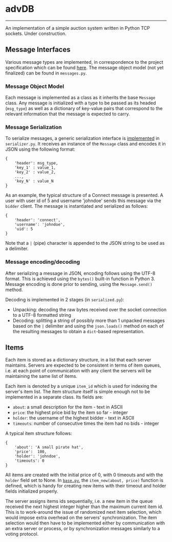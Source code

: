 # advDB
-------

An implementation of a simple auction system written in Python TCP sockets.
Under construction.

## Message Interfaces
Various message types are implemented, in correspondence to the project specification which can be found [here](http://mycourses.ntua.gr/courses/ECE1060/projects/course-project-auction-advanced-data-base-systems-2015.pdf). 
The message object model (not yet finalized) can be found in `messages.py`.

### Message Object Model
Each message is implemented as a class as it inherits the base `Message` class.
Any message is initialized with a type to be passed as its headed (`msg_type`)
as well as a dictionary of key-value pairs that correspond to the relevant
information that the message is expected to carry.

### Message Serialization
To serialize messages, a generic serialization interface is
[implemented](https://github.com/VHarisop/advDB/blob/master/serializer.py#L3) in
`serializer.py`. It receives an instance of the `Message` class and encodes it
in JSON using the following format:

```
{	
	'header': msg_type,
	'key_1' : value_1,
	'key_2' : value_2,
	...,
	'key_N' : value_N
}
```

As an example, the typical structure of a Connect message is presented. A user
with user id of 5 and username 'johndoe' sends this message via the `bidder`
client. The message is instantiated and serialized as follows:

```
{
	'header': 'connect',
	'username': 'johndoe',
	'uid': 5
}
```

Note that a `|` (pipe) character is appended to the JSON string to be used as a
delimiter.

### Message encoding/decoding
After serializing a message in JSON, encoding follows using the UTF-8 format.
This is achieved using the `bytes()` built-in function in Python 3.
Message encoding is done prior to sending, using the `Message.send()` method. 

Decoding is implemented in 2 stages (in `serialized.py`):
- Unpacking: decoding the raw bytes received over the socket connection to
  a UTF-8 formatted string
- Decoding: splitting a string of possibly more than 1 unpacked messages based
  on the `|` delimiter and using the `json.loads()` method on each of the
  resulting messages to obtain a `dict`-based representation.

## Items
Each item is stored as a dictionary structure, in a list that each server
maintains. Servers are expected to be consistent in terms of item queues, i.e. 
at each point of communication with any client the servers will be maintaining
the same list of items. 

Each item is denoted by a unique `item_id` which is used for indexing the
server's item list. The item structure itself is simple enough not to be
implemented in a separate class. Its fields are:
- `about`: a small description for the item - text in ASCII
- `price`: the highest price bid by the item so far - integer
- `holder`: the username of the highest bidder - text in ASCII
- `timeouts`: number of consecutive times the item had no bids - integer

A typical item structure follows:

```
{
	'about': 'A small pirate hat',
	'price':  100,
	'holder': 'johndoe',
	'timeouts': 0
}
```
All items are created with the initial price of 0, with 0 timeouts and with the
`holder` field set to None. In
[`base.py`](https://github.com/VHarisop/advDB/blob/master/base.py), the
`item_new(about, price)` function is defined, which is handy for creating new
items with their timeout and holder fields initialized properly. 

The server assigns items ids sequentially, i.e. a new item in the queue
received the next highest integer higher than the maximum current item id. This
is to work-around the issue of randomized next item selection, which would
impose extra overhead on the servers' synchronization. The item selection would
then have to be implemented either by communication with an extra server or
process, or by synchronization messages similarly to a voting protocol.

